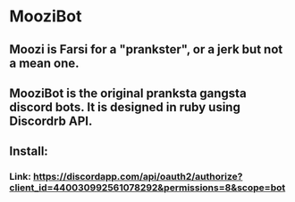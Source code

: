 # MooziBot

## Moozi is Farsi for a "prankster", or a jerk but not a mean one. 

## MooziBot is the original pranksta gangsta discord bots. It is designed in ruby using Discordrb API.

## Install:

### Link: https://discordapp.com/api/oauth2/authorize?client_id=440030992561078292&permissions=8&scope=bot
